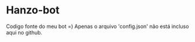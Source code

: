 # Hanzo-bot

Codigo fonte do meu bot =)
Apenas o arquivo 'config.json' não está incluso aqui no github.

